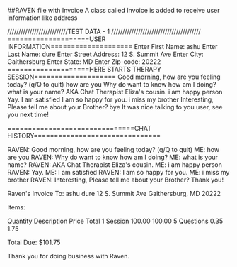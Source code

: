 ##RAVEN file with Invoice
A class called Invoice is added to receive user information like address 

///////////////////////////TEST DATA - 1 ////////////////////////////////////////
     ====================USER INFORMATION====================
Enter First Name: 
ashu
Enter Last Name: 
dure
Enter Street Address: 
12 S. Summit Ave
Enter City: 
Gaithersburg
Enter State: 
MD
Enter Zip-code: 
20222
====================HERE STARTS THERAPY SESSION====================
Good morning, how are you feeling today? (q/Q to quit)
how are you
Why do want to know how am I doing?
what is your name?
AKA Chat Therapist Eliza's cousin.
i am happy person
Yay.
I am satisfied
I am so happy for you.
i miss my brother
Interesting, Please tell me about your Brother?
bye
It was nice talking to you user, see you next time!

===============================CHAT HISTORY===============================

RAVEN: Good morning, how are you feeling today? (q/Q to quit)
   ME: how are you
RAVEN: Why do want to know how am I doing?
   ME: what is your name?
RAVEN: AKA Chat Therapist Eliza's cousin.
   ME: i am happy person
RAVEN: Yay.
   ME: I am satisfied
RAVEN: I am so happy for you.
   ME: i miss my brother
RAVEN: Interesting, Please tell me about your Brother?
Thank you!

Raven's Invoice
To:
ashu dure
12 S. Summit Ave
Gaithersburg, MD 20222

Items:

  Quantity          Description      Price      Total
     1       Session                100.00     100.00
     5       Questions                0.35       1.75

Total Due: $101.75

Thank you for doing business with Raven.

